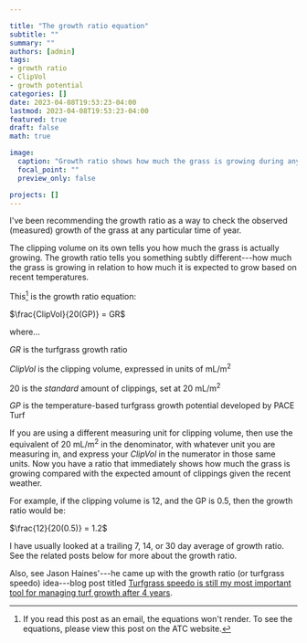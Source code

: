 ```yaml
---

title: "The growth ratio equation"
subtitle: ""
summary: ""
authors: [admin]
tags: 
- growth ratio
- ClipVol
- growth potential
categories: []
date: 2023-04-08T19:53:23-04:00
lastmod: 2023-04-08T19:53:23-04:00
featured: true
draft: false
math: true

image:
  caption: "Growth ratio shows how much the grass is growing during any season compared with expected growth at that time of year."
  focal_point: ""
  preview_only: false

projects: []
---
```


I've been recommending the growth ratio as a way to check the observed (measured) growth of the grass at any particular time of year. 

The clipping volume on its own tells you how much the grass is actually growing. The growth ratio tells you something subtly different---how much the grass is growing in relation to how much it is expected to grow based on recent temperatures.

This[^1] is the growth ratio equation:

[^1]: If you read this post as an email, the equations won't render. To see the equations, please view this post on the ATC website.

$\frac{ClipVol}{20(GP)} = GR$

where...

$GR$ is the turfgrass growth ratio

$ClipVol$ is the clipping volume, expressed in units of mL/m<sup>2</sup>

$20$ is the *standard* amount of clippings, set at 20 mL/m<sup>2</sup>

$GP$ is the temperature-based turfgrass growth potential developed by PACE Turf 

If you are using a different measuring unit for clipping volume, then use the equivalent of 20 mL/m<sup>2</sup> in the denominator, with whatever unit you are measuring in, and express your $ClipVol$ in the numerator in those same units. Now you have a ratio that immediately shows how much the grass is growing compared with the expected amount of clippings given the recent weather.

For example, if the clipping volume is 12, and the GP is 0.5, then the growth ratio would be:

$\frac{12}{20(0.5)} = 1.2$

I have usually looked at a trailing 7, 14, or 30 day average of growth ratio. See the related posts below for more about the growth ratio.

Also, see Jason Haines'---he came up with the growth ratio (or turfgrass speedo) idea---blog post titled [Turfgrass speedo is still my most important tool for managing turf growth after 4 years](https://fusariummy.blogspot.com/2022/11/turfgrass-speedo-is-still-my-most.html).




